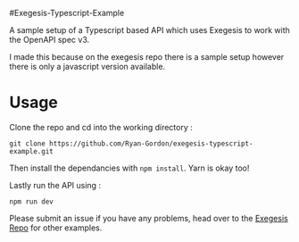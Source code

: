 #Exegesis-Typescript-Example

A sample setup of a Typescript based API which uses Exegesis to work with the OpenAPI spec v3.

I made this because on the exegesis repo there is a sample setup however there is only a javascript version available. 

# Usage
Clone the repo and cd into the working directory :

```
git clone https://github.com/Ryan-Gordon/exegesis-typescript-example.git 

```

Then install the dependancies with `npm install`. Yarn is okay too!

Lastly run the API using :  

```
npm run dev
```

Please submit an issue if you have any problems, head over to the [Exegesis Repo](https://github.com/exegesis-js/exegesis) for other examples.
